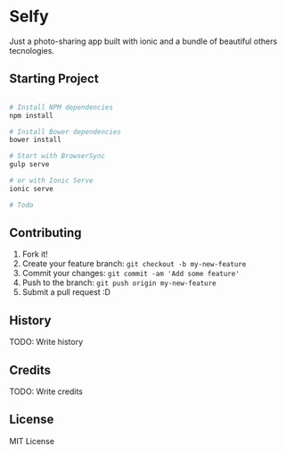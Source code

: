 # Selfy

Just a photo-sharing app built with ionic and a bundle of beautiful others tecnologies.

## Starting Project

```bash

# Install NPM dependencies
npm install

# Install Bower dependencies
bower install

# Start with BrowserSync
gulp serve

# or with Ionic Serve
ionic serve

# Todo

```

## Contributing

1. Fork it!
2. Create your feature branch: `git checkout -b my-new-feature`
3. Commit your changes: `git commit -am 'Add some feature'`
4. Push to the branch: `git push origin my-new-feature`
5. Submit a pull request :D

## History

TODO: Write history

## Credits

TODO: Write credits

## License

MIT License